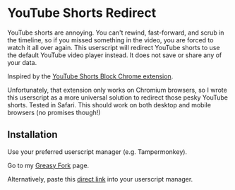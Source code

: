 # YouTube Shorts Redirect
YouTube shorts are annoying. You can't rewind, fast-forward, and scrub in the timeline, so if you missed something in the video, you are forced to watch it all over again. This userscript will redirect YouTube shorts to use the default YouTube video player instead. It does not save or share any of your data.

Inspired by the [YouTube Shorts Block Chrome extension](https://github.com/doma-itachi/Youtube-shorts-block/tree/master).

Unfortunately, that extension only works on Chromium browsers, so I wrote this userscript as a more universal solution to redirect those pesky YouTube shorts. Tested in Safari. This should work on both desktop and mobile browsers (no promises though!)

## Installation
Use your preferred userscript manager (e.g. Tampermonkey).

Go to my [Greasy Fork](https://greasyfork.org/en/scripts/472376-youtube-shorts-redirect) page.

Alternatively, paste this [direct link](https://raw.githubusercontent.com/bennett-zhang/youtube-shorts-redirect/main/src/youtube-shorts-redirect.user.js) into your userscript manager.